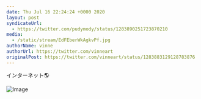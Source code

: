 ```yaml
---
date: Thu Jul 16 22:24:24 +0000 2020
layout: post
syndicateUrl:
  - https://twitter.com/pudymody/status/1283890251723870210
media:
  - /static/stream/EdFEberWkAgkvPf.jpg
authorName: vinne
authorUrl: https://twitter.com/vinneart
originalPost: https://twitter.com/vinneart/status/1283883129128783876
---
```

インターネット🌎 

![Image](/static/stream/EdFEberWkAgkvPf.jpg)